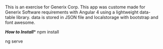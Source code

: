 This is an exercise for Generix Corp.
This app was custome made for Generix Software requirements with Angular 4 using a lightweight data-table library.
data is stored in JSON file and localstorage with bootstrap and font awesome.

***How to Install****
npm install

ng serve
